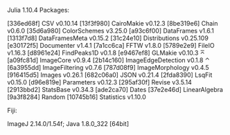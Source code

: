 Julia 1.10.4
Packages:


  [336ed68f] CSV v0.10.14
  [13f3f980] CairoMakie v0.12.3
  [8be319e6] Chain v0.6.0
  [35d6a980] ColorSchemes v3.25.0
  [a93c6f00] DataFrames v1.6.1
  [1313f7d8] DataFramesMeta v0.15.2
  [31c24e10] Distributions v0.25.109
  [e30172f5] Documenter v1.4.1
  [7a1cc6ca] FFTW v1.8.0
  [5789e2e9] FileIO v1.16.3
  [d8961e24] FindPeaks1D v0.1.8
  [e9467ef8] GLMakie v0.10.3
⌅ [a09fc81d] ImageCore v0.9.4
  [2b14c160] ImageEdgeDetection v0.1.8
⌃ [6a3955dd] ImageFiltering v0.7.6
  [787d08f9] ImageMorphology v0.4.5
  [916415d5] Images v0.26.1
  [682c06a0] JSON v0.21.4
  [2fda8390] LsqFit v0.15.0
  [d96e819e] Parameters v0.12.3
  [295af30f] Revise v3.5.14
  [2913bbd2] StatsBase v0.34.3
  [ade2ca70] Dates
  [37e2e46d] LinearAlgebra
  [9a3f8284] Random
  [10745b16] Statistics v1.10.0


Fiji:

ImageJ 2.14.0/1.54f; Java 1.8.0_322 [64bit]
